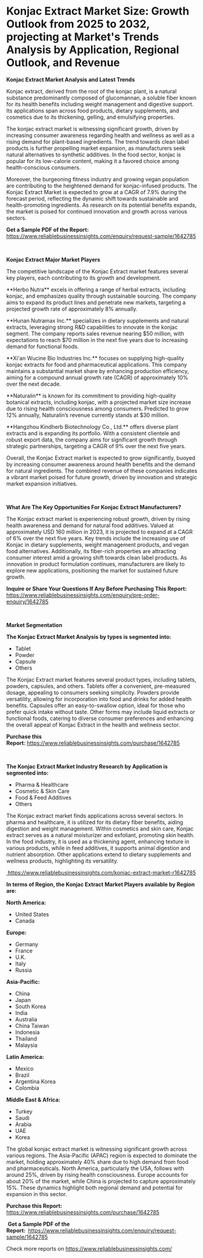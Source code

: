 <p><h1>Konjac Extract Market Size: Growth Outlook from 2025 to 2032, projecting at Market's Trends Analysis by Application, Regional Outlook, and Revenue</h1></p><p><strong>Konjac Extract Market Analysis and Latest Trends</strong></p>
<p><p>Konjac extract, derived from the root of the konjac plant, is a natural substance predominantly composed of glucomannan, a soluble fiber known for its health benefits including weight management and digestive support. Its applications span across food products, dietary supplements, and cosmetics due to its thickening, gelling, and emulsifying properties. </p><p>The konjac extract market is witnessing significant growth, driven by increasing consumer awareness regarding health and wellness as well as a rising demand for plant-based ingredients. The trend towards clean label products is further propelling market expansion, as manufacturers seek natural alternatives to synthetic additives. In the food sector, konjac is popular for its low-calorie content, making it a favored choice among health-conscious consumers. </p><p>Moreover, the burgeoning fitness industry and growing vegan population are contributing to the heightened demand for konjac-infused products. The Konjac Extract Market is expected to grow at a CAGR of 7.9% during the forecast period, reflecting the dynamic shift towards sustainable and health-promoting ingredients. As research on its potential benefits expands, the market is poised for continued innovation and growth across various sectors.</p></p>
<p><strong>Get a Sample PDF of the Report:&nbsp;</strong> <a href="https://www.reliablebusinessinsights.com/enquiry/request-sample/1642785?utm_campaign=3213&utm_medium=2&utm_source=Github&utm_content=ia&utm_term=01042025&utm_id=konjac-extract">https://www.reliablebusinessinsights.com/enquiry/request-sample/1642785</a></p>
<p>&nbsp;</p>
<p><strong>Konjac Extract Major Market Players</strong></p>
<p><p>The competitive landscape of the Konjac Extract market features several key players, each contributing to its growth and development. </p><p>**Herbo Nutra** excels in offering a range of herbal extracts, including konjac, and emphasizes quality through sustainable sourcing. The company aims to expand its product lines and penetrate new markets, targeting a projected growth rate of approximately 8% annually.</p><p>**Hunan Nutramax Inc.** specializes in dietary supplements and natural extracts, leveraging strong R&D capabilities to innovate in the konjac segment. The company reports sales revenue nearing $50 million, with expectations to reach $70 million in the next five years due to increasing demand for functional foods.</p><p>**Xi'an Wucine Bio Industries Inc.** focuses on supplying high-quality konjac extracts for food and pharmaceutical applications. This company maintains a substantial market share by enhancing production efficiency, aiming for a compound annual growth rate (CAGR) of approximately 10% over the next decade.</p><p>**Naturalin** is known for its commitment to providing high-quality botanical extracts, including konjac, with a projected market size increase due to rising health consciousness among consumers. Predicted to grow 12% annually, Naturalin’s revenue currently stands at $30 million.</p><p>**Hangzhou Kindherb Biotechnology Co., Ltd.** offers diverse plant extracts and is expanding its portfolio. With a consistent clientele and robust export data, the company aims for significant growth through strategic partnerships, targeting a CAGR of 9% over the next five years.</p><p>Overall, the Konjac Extract market is expected to grow significantly, buoyed by increasing consumer awareness around health benefits and the demand for natural ingredients. The combined revenue of these companies indicates a vibrant market poised for future growth, driven by innovation and strategic market expansion initiatives.</p></p>
<p>&nbsp;</p>
<p><strong>What Are The Key Opportunities For Konjac Extract Manufacturers?</strong></p>
<p><p>The Konjac extract market is experiencing robust growth, driven by rising health awareness and demand for natural food additives. Valued at approximately USD 160 million in 2023, it is projected to expand at a CAGR of 6% over the next five years. Key trends include the increasing use of Konjac in dietary supplements, weight management products, and vegan food alternatives. Additionally, its fiber-rich properties are attracting consumer interest amid a growing shift towards clean label products. As innovation in product formulation continues, manufacturers are likely to explore new applications, positioning the market for sustained future growth.</p></p>
<p><strong>Inquire or Share Your Questions If Any Before Purchasing This Report:</strong> <a href="https://www.reliablebusinessinsights.com/enquiry/pre-order-enquiry/1642785?utm_campaign=3213&utm_medium=2&utm_source=Github&utm_content=ia&utm_term=01042025&utm_id=konjac-extract">https://www.reliablebusinessinsights.com/enquiry/pre-order-enquiry/1642785</a></p>
<p>&nbsp;</p>
<p><strong>Market Segmentation</strong></p>
<p><strong>The Konjac Extract Market Analysis by types is segmented into:</strong></p>
<p><ul><li>Tablet</li><li>Powder</li><li>Capsule</li><li>Others</li></ul></p>
<p><p>The Konjac Extract market features several product types, including tablets, powders, capsules, and others. Tablets offer a convenient, pre-measured dosage, appealing to consumers seeking simplicity. Powders provide versatility, allowing for incorporation into food and drinks for added health benefits. Capsules offer an easy-to-swallow option, ideal for those who prefer quick intake without taste. Other forms may include liquid extracts or functional foods, catering to diverse consumer preferences and enhancing the overall appeal of Konjac Extract in the health and wellness sector.</p></p>
<p><strong>Purchase this Report:&nbsp;</strong><a href="https://www.reliablebusinessinsights.com/purchase/1642785?utm_campaign=3213&utm_medium=2&utm_source=Github&utm_content=ia&utm_term=01042025&utm_id=konjac-extract">https://www.reliablebusinessinsights.com/purchase/1642785</a></p>
<p>&nbsp;</p>
<p><strong>The Konjac Extract Market Industry Research by Application is segmented into:</strong></p>
<p><ul><li>Pharma & Healthcare</li><li>Cosmetic & Skin Care</li><li>Food & Feed Additives</li><li>Others</li></ul></p>
<p><p>The Konjac extract market finds applications across several sectors. In pharma and healthcare, it is utilized for its dietary fiber benefits, aiding digestion and weight management. Within cosmetics and skin care, Konjac extract serves as a natural moisturizer and exfoliant, promoting skin health. In the food industry, it is used as a thickening agent, enhancing texture in various products, while in feed additives, it supports animal digestion and nutrient absorption. Other applications extend to dietary supplements and wellness products, highlighting its versatility.</p></p>
<p><a href="https://www.reliablebusinessinsights.com/konjac-extract-market-r1642785?utm_campaign=3213&utm_medium=2&utm_source=Github&utm_content=ia&utm_term=01042025&utm_id=konjac-extract">&nbsp;https://www.reliablebusinessinsights.com/konjac-extract-market-r1642785</a></p>
<p><strong>In terms of Region, the Konjac Extract Market Players available by Region are:</strong></p>
<p>
    <p> <strong> North America: </strong>
        <ul>
            <li>United States</li>
            <li>Canada</li>
        </ul>
        </p> 
    <p> <strong> Europe: </strong>
        <ul>
            <li>Germany</li>
            <li>France</li>
            <li>U.K.</li>
            <li>Italy</li>
            <li>Russia</li>
        </ul>
        </p> 
    <p> <strong> Asia-Pacific: </strong>
        <ul>
            <li>China</li>
            <li>Japan</li>
            <li>South Korea</li>
            <li>India</li>
            <li>Australia</li>
            <li>China Taiwan</li>
            <li>Indonesia</li>
            <li>Thailand</li>
            <li>Malaysia</li>
        </ul>
        </p> 
    <p> <strong> Latin America: </strong>
        <ul>
            <li>Mexico</li>
            <li>Brazil</li>
            <li>Argentina Korea</li>
            <li>Colombia</li>
        </ul>
        </p> 
    <p> <strong> Middle East & Africa: </strong>
        <ul>
            <li>Turkey</li>
            <li>Saudi</li>
            <li>Arabia</li>
            <li>UAE</li>
            <li>Korea</li>
        </ul>
    </p>
    </p>
<p><p>The global konjac extract market is witnessing significant growth across various regions. The Asia-Pacific (APAC) region is expected to dominate the market, holding approximately 40% share due to high demand from food and pharmaceuticals. North America, particularly the USA, follows with around 25%, driven by rising health consciousness. Europe accounts for about 20% of the market, while China is projected to capture approximately 15%. These dynamics highlight both regional demand and potential for expansion in this sector.</p></p>
<p><strong>Purchase this Report: </strong><a href="https://www.reliablebusinessinsights.com/purchase/1642785?utm_campaign=3213&utm_medium=2&utm_source=Github&utm_content=ia&utm_term=01042025&utm_id=konjac-extract">https://www.reliablebusinessinsights.com/purchase/1642785</a></p>
<p>&nbsp;<strong>Get a Sample PDF of the Report:&nbsp;&nbsp;</strong><a href="https://www.reliablebusinessinsights.com/enquiry/request-sample/1642785?utm_campaign=3213&utm_medium=2&utm_source=Github&utm_content=ia&utm_term=01042025&utm_id=konjac-extract">https://www.reliablebusinessinsights.com/enquiry/request-sample/1642785</a></p>
<p><strong></strong></p>
<p>Check more reports on <a href="https://www.reliablebusinessinsights.com/?utm_campaign=3213&utm_medium=2&utm_source=Github&utm_content=ia&utm_term=01042025&utm_id=konjac-extract">https://www.reliablebusinessinsights.com/</a></p>